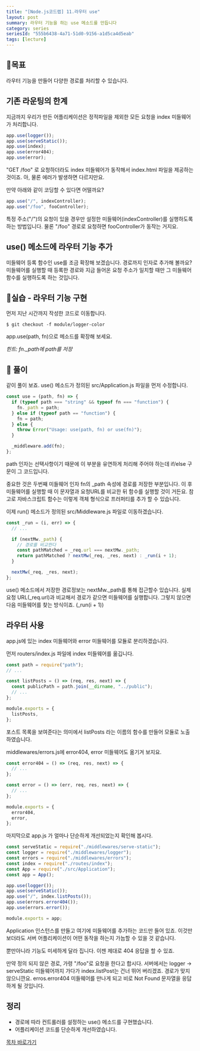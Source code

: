 ```yaml
---
title: "[Node.js코드랩] 11.라우터 use"
layout: post
summary: 라우터 기능을 하는 use 메소드를 만듭니다
category: series
seriesId: "555b6438-4a71-51d0-9156-a1d5ca4d5eab"
tags: [lecture]
---
```


## 🌳목표

라우터 기능을 만들어 다양한 경로를 처리할 수 있습니다.

## 기존 라운팅의 한계

지금까지 우리가 만든 어플리케이션은 정적파일을 제외한 모든 요청을 index 미들웨어가 처리합니다.

```js
app.use(logger());
app.use(serveStatic());
app.use(index);
app.use(error404);
app.use(error);
```

"GET /foo" 로 요청하더라도 index 미들웨어가 동작해서 index.html 파일을 제공하는 것이죠. 아, 물론 에러가 발생하면 다르지만요.

만약 아래와 같이 코딩할 수 있다면 어떨까요?

```js
app.use("/", indexController);
app.use("/foo", fooController);
```

특정 주소("/")의 요청이 있을 경우만 설정한 미들웨어(indexController)를 실행하도록 하는 방법입니다. 물론 "/foo" 경로로 요청하면 fooController가 동작는 거지요.

## use() 메소드에 라우터 기능 추가

미들웨어 등록 함수인 use를 조금 확장해 보겠습니다.
경로까지 인자로 추가해 볼까요?
미들웨어를 실행할 때 등록한 경로와 지금 들어온 요청 주소가 일치할 때만 그 미들웨어 함수를 실행하도록 하는 것입니다.

## 🐤실습 - 라우터 기능 구현

먼저 지난 시간까지 작성한 코드로 이동합니다.

```
$ git checkout -f module/logger-color
```

app.use(path, fn)으로 메소드를 확장해 보세요.

_힌트: fn.\_path에 path를 저장_

## 🐤 풀이

같이 풀이 보죠. use() 메소드가 정의된 src/Application.js 파일을 먼저 수정합니다.

```js
const use = (path, fn) => {
  if (typeof path === "string" && typeof fn === "function") {
    fn._path = path;
  } else if (typeof path == "function") {
    fn = path;
  } else {
    throw Error("Usage: use(path, fn) or use(fn)");
  }

  _middleware.add(fn);
};
```

path 인자는 선택사항이기 때문에 이 부분을 유연하게 처리해 주어야 하는데 if/else 구문이 그 코드입니다.

중요한 것은 두번째 미들웨어 인자 fn의 \_path 속성에 경로를 저장한 부분입니다.
이 후 미들웨어를 실행할 때 이 문자열과 요청URL를 비교한 뒤 함수를 실행할 것이 거든요.
참고로 자바스크립트 함수는 이렇게 객체 형식으로 프러퍼티를 추가 할 수 있습니다.

이제 run() 메소드가 정의된 src/Middleware.js 파일로 이동하겠습니다.

```js
const _run = (i, err) => {
  // ...

  if (nextMw._path) {
    // 경로를 비교한다
    const pathMatched = _req.url === nextMw._path;
    return pathMatched ? nextMw(_req, _res, next) : _run(i + 1);
  }

  nextMw(_req, _res, next);
};
```

use() 메소드에서 저장한 경로정보는 nextMw.\_path를 통해 접근할수 있습니다.
실제 요청 URL(\_req.url)과 비교해서 경로가 같으면 미들웨어를 실행합니다.
그렇지 않으면 다음 미들웨어를 찾는 방식이죠. (\_run(i + 1))

## 라우터 사용

app.js에 있는 index 미들웨어와 error 미들웨어를 모듈로 분리하겠습니다.

먼저 routers/index.js 파일에 index 미들웨어를 옮깁니다.

```js
const path = require("path");
// ...

const listPosts = () => (req, res, next) => {
  const publicPath = path.join(__dirname, "../public");
  // ...
};

module.exports = {
  listPosts,
};
```

포스트 목록을 보여준다는 의미에서 listPosts 라는 이름의 함수를 만들어 모듈로 노출하였습니다.

middlewares/errors.js에 error404, error 미들웨어도 옮기겨 보지요.

```js
const error404 = () => (req, res, next) => {
  // ...
};

const error = () => (err, req, res, next) => {
  // ...
};

module.exports = {
  error404,
  error,
};
```

마지막으로 app.js 가 얼마나 단순하게 개선되었는지 확인해 봅시다.

```js
const serveStatic = require("./middlewares/serve-static");
const logger = require("./middlewares/logger");
const errors = require("./middlewares/errors");
const index = require("./routes/index");
const App = require("./src/Application");
const app = App();

app.use(logger());
app.use(serveStatic());
app.use("/", index.listPosts());
app.use(errors.error404());
app.use(errors.error());

module.exports = app;
```

Application 인스턴스를 만들고 여기에 미들웨어를 추가하는 코드만 들어 있죠.
이것만 보더라도 서버 어플리케이션이 어떤 동작을 하는지 가늠할 수 있을 것 같습니다.

뿐만아니라 기능도 미세하게 달라 집니다. 이젠 제대로 404 응답을 할 수 있죠.

만약 정의 되지 않은 경로, 가령 "/foo"로 요청을 한다고 합시다.
서버에서는 logger -> serveStatic 미들웨어까지 가다가 index.listPost는 건너 뛰어 버리겠죠. 경로가 맞지 않으니깐요. erros.error404 미들웨어를 만나게 되고 비로 Not Found 문자열을 응답하게 될 것입니다.

## 정리

- 경로에 따라 컨트롤러를 설정하는 use() 메소드를 구현했습니다.
- 어플리케이션 코드를 단순하게 개선하였습니다.

[목차 바로가기](/series/2018/12/01/node-web-0_index.html)
